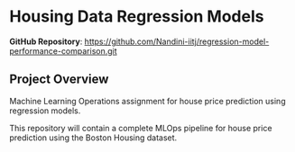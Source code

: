 # Housing Data Regression Models

**GitHub Repository**: https://github.com/Nandini-iitj/regression-model-performance-comparison.git

## Project Overview
Machine Learning Operations assignment for house price prediction using regression models.

This repository will contain a complete MLOps pipeline for house price prediction using the Boston Housing dataset.
